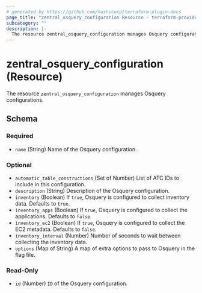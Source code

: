 ```yaml
---
# generated by https://github.com/hashicorp/terraform-plugin-docs
page_title: "zentral_osquery_configuration Resource - terraform-provider-zentral"
subcategory: ""
description: |-
  The resource zentral_osquery_configuration manages Osquery configurations.
---
```


# zentral_osquery_configuration (Resource)

The resource `zentral_osquery_configuration` manages Osquery configurations.



<!-- schema generated by tfplugindocs -->
## Schema

### Required

- `name` (String) Name of the Osquery configuration.

### Optional

- `automatic_table_constructions` (Set of Number) List of ATC IDs to include in this configuration.
- `description` (String) Description of the Osquery configuration.
- `inventory` (Boolean) If `true`, Osquery is configured to collect inventory data. Defaults to `true`.
- `inventory_apps` (Boolean) If `true`, Osquery is configured to collect the applications. Defaults to `false`.
- `inventory_ec2` (Boolean) If `true`, Osquery is configured to collect the EC2 metadata. Defaults to `false`.
- `inventory_interval` (Number) Number of seconds to wait between collecting the inventory data.
- `options` (Map of String) A map of extra options to pass to Osquery in the flag file.

### Read-Only

- `id` (Number) `ID` of the Osquery configuration.



